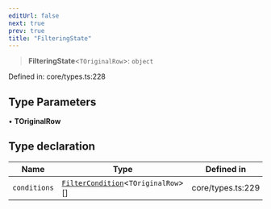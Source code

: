 ```yaml
---
editUrl: false
next: true
prev: true
title: "FilteringState"
---
```


> **FilteringState**\<`TOriginalRow`\>: `object`

Defined in: core/types.ts:228

## Type Parameters

• **TOriginalRow**

## Type declaration

| Name | Type | Defined in |
| ------ | ------ | ------ |
| <a id="conditions"></a> `conditions` | [`FilterCondition`](/api/interfaces/filtercondition/)\<`TOriginalRow`\>[] | core/types.ts:229 |
